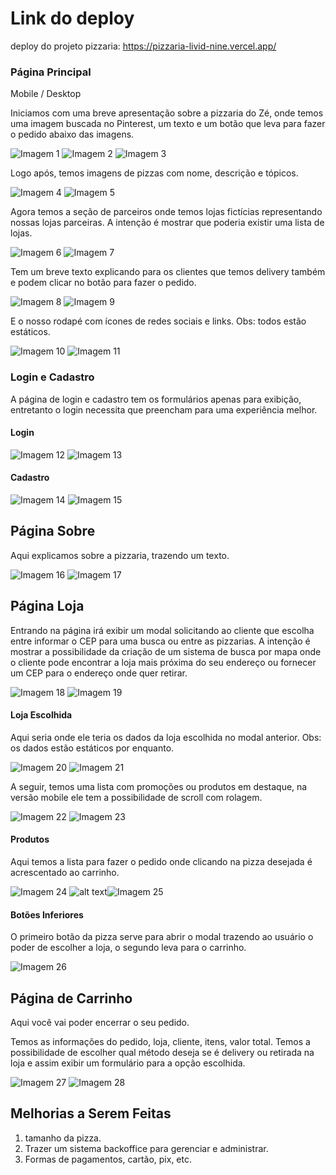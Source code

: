 # Link do deploy

deploy do projeto pizzaria: https://pizzaria-livid-nine.vercel.app/

### Página Principal

Mobile / Desktop

Iniciamos com uma breve apresentação sobre a pizzaria do Zé, onde temos uma imagem buscada no Pinterest, um texto e um botão que leva para fazer o pedido abaixo das imagens.

![Imagem 1](public/image.png) ![Imagem 2](public/image-10.png) ![Imagem 3](public/image-1.png)

Logo após, temos imagens de pizzas com nome, descrição e tópicos.

![Imagem 4](public/image-2.png) ![Imagem 5](public/image-3.png)

Agora temos a seção de parceiros onde temos lojas fictícias representando nossas lojas parceiras. A intenção é mostrar que poderia existir uma lista de lojas.

![Imagem 6](public/image-4.png) ![Imagem 7](public/image-5.png)

Tem um breve texto explicando para os clientes que temos delivery também e podem clicar no botão para fazer o pedido.

![Imagem 8](public/image-6.png) ![Imagem 9](public/image-7.png)

E o nosso rodapé com ícones de redes sociais e links. Obs: todos estão estáticos.

![Imagem 10](public/image-8.png) ![Imagem 11](public/image-9.png)

### Login e Cadastro

A página de login e cadastro tem os formulários apenas para exibição, entretanto o login necessita que preencham para uma experiência melhor.

#### Login

![Imagem 12](public/image-11.png) ![Imagem 13](public/image-12.png)

#### Cadastro

![Imagem 14](public/image-13.png) ![Imagem 15](public/image-14.png)

## Página Sobre

Aqui explicamos sobre a pizzaria, trazendo um texto.

![Imagem 16](public/image-16.png) ![Imagem 17](public/image-15.png)

## Página Loja

Entrando na página irá exibir um modal solicitando ao cliente que escolha entre informar o CEP para uma busca ou entre as pizzarias. A intenção é mostrar a possibilidade da criação de um sistema de busca por mapa onde o cliente pode encontrar a loja mais próxima do seu endereço ou fornecer um CEP para o endereço onde quer retirar.

![Imagem 18](public/image-17.png) ![Imagem 19](public/image-18.png)

#### Loja Escolhida

Aqui seria onde ele teria os dados da loja escolhida no modal anterior. Obs: os dados estão estáticos por enquanto.

![Imagem 20](public/image-20.png) ![Imagem 21](public/image-19.png)

A seguir, temos uma lista com promoções ou produtos em destaque, na versão mobile ele tem a possibilidade de scroll com rolagem.

![Imagem 22](public/image-21.png) ![Imagem 23](public/image-22.png)

#### Produtos

Aqui temos a lista para fazer o pedido onde clicando na pizza desejada é acrescentado ao carrinho.

![Imagem 24](public/image-24.png) ![alt text](public/image.png)![Imagem 25](public/image-23.png)

#### Botões Inferiores

O primeiro botão da pizza serve para abrir o modal trazendo ao usuário o poder de escolher a loja, o segundo leva para o carrinho.

![Imagem 26](public/image-25.png)

## Página de Carrinho

Aqui você vai poder encerrar o seu pedido.

Temos as informações do pedido, loja, cliente, itens, valor total.
Temos a possibilidade de escolher qual método deseja se é delivery ou retirada na loja e assim exibir um formulário para a opção escolhida.

![Imagem 27](public/image-26.png) ![Imagem 28](public/image-27.png)

## Melhorias a Serem Feitas

1.  tamanho da pizza.
2.  Trazer um sistema backoffice para gerenciar e administrar.
3.  Formas de pagamentos, cartão, pix, etc.
